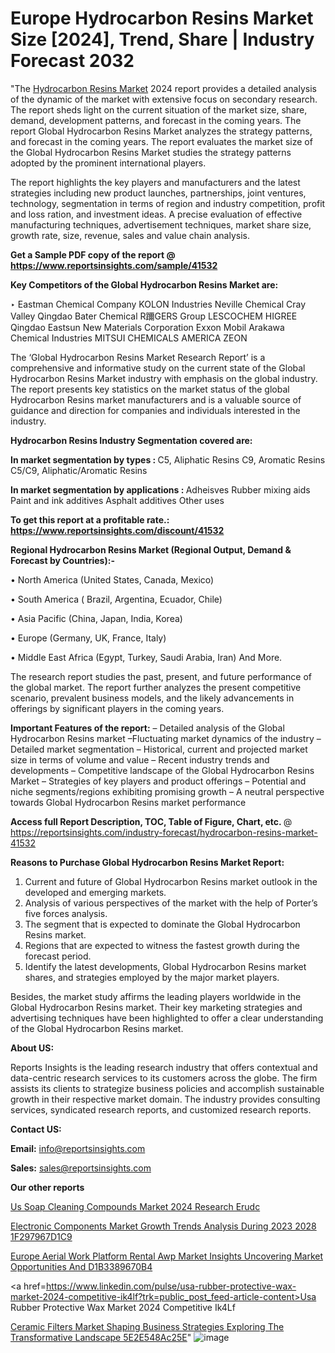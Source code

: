 # Europe Hydrocarbon Resins Market Size [2024], Trend, Share | Industry Forecast 2032

"The <a href=https://www.reportsinsights.com/sample/41532>Hydrocarbon Resins Market</a> 2024 report provides a detailed analysis of the dynamic of the market with extensive focus on secondary research. The report sheds light on the current situation of the market size, share, demand, development patterns, and forecast in the coming years. The report Global Hydrocarbon Resins Market analyzes the strategy patterns, and forecast in the coming years. The report evaluates the market size of the Global Hydrocarbon Resins Market studies the strategy patterns adopted by the prominent international players.

The report highlights the key players and manufacturers and the latest strategies including new product launches, partnerships, joint ventures, technology, segmentation in terms of region and industry competition, profit and loss ration, and investment ideas. A precise evaluation of effective manufacturing techniques, advertisement techniques, market share size, growth rate, size, revenue, sales and value chain analysis.

<strong>Get a Sample PDF copy of the report @ <a href=https://www.reportsinsights.com/sample/41532 style=color:#0000ff;>https://www.reportsinsights.com/sample/41532</a></strong>

<strong>Key Competitors of the Global Hydrocarbon Resins Market are:</strong>

‣ Eastman Chemical Company
KOLON Industries
Neville Chemical
Cray Valley
Qingdao Bater Chemical
R躎GERS Group
LESCOCHEM
HIGREE
Qingdao Eastsun New Materials Corporation
Exxon Mobil
Arakawa Chemical Industries
MITSUI CHEMICALS AMERICA
ZEON

The ‘Global Hydrocarbon Resins Market Research Report’ is a comprehensive and informative study on the current state of the Global Hydrocarbon Resins Market industry with emphasis on the global industry. The report presents key statistics on the market status of the global Hydrocarbon Resins market manufacturers and is a valuable source of guidance and direction for companies and individuals interested in the industry.

<strong>Hydrocarbon Resins Industry Segmentation covered are:</strong>

<strong>In market segmentation by types : </strong>
C5, Aliphatic Resins
C9, Aromatic Resins
C5/C9, Aliphatic/Aromatic Resins

<strong>In market segmentation by applications : </strong>
Adheisves
Rubber mixing aids
Paint and ink additives
Asphalt additives
Other uses

<strong>To get this report at a profitable rate.: <a href=https://www.reportsinsights.com/discount/41532 style=color:#0000ff;>https://www.reportsinsights.com/discount/41532</a></strong>

<strong>Regional Hydrocarbon Resins Market (Regional Output, Demand &amp; Forecast by Countries):-</strong>

• North America (United States, Canada, Mexico)

• South America ( Brazil, Argentina, Ecuador, Chile)

• Asia Pacific (China, Japan, India, Korea)

• Europe (Germany, UK, France, Italy)

• Middle East Africa (Egypt, Turkey, Saudi Arabia, Iran) And More.

The research report studies the past, present, and future performance of the global market. The report further analyzes the present competitive scenario, prevalent business models, and the likely advancements in offerings by significant players in the coming years.

<strong>Important Features of the report:</strong>
– Detailed analysis of the Global Hydrocarbon Resins market
–Fluctuating market dynamics of the industry
–Detailed market segmentation
– Historical, current and projected market size in terms of volume and value
– Recent industry trends and developments
– Competitive landscape of the Global Hydrocarbon Resins Market
– Strategies of key players and product offerings
– Potential and niche segments/regions exhibiting promising growth
– A neutral perspective towards Global Hydrocarbon Resins market performance

<strong>Access full Report Description, TOC, Table of Figure, Chart, etc. </strong>@   <a href=https://reportsinsights.com/industry-forecast/hydrocarbon-resins-market-41532 style=color:#0000ff;>https://reportsinsights.com/industry-forecast/hydrocarbon-resins-market-41532</a>

<strong>Reasons to Purchase Global Hydrocarbon Resins Market Report:</strong>
1. Current and future of Global Hydrocarbon Resins market outlook in the developed and emerging markets.
2. Analysis of various perspectives of the market with the help of Porter’s five forces analysis.
3. The segment that is expected to dominate the Global Hydrocarbon Resins market.
4. Regions that are expected to witness the fastest growth during the forecast period.
5. Identify the latest developments, Global Hydrocarbon Resins market shares, and strategies employed by the major market players.

Besides, the market study affirms the leading players worldwide in the Global Hydrocarbon Resins market. Their key marketing strategies and advertising techniques have been highlighted to offer a clear understanding of the Global Hydrocarbon Resins market.

<strong><strong>About US</strong>:</strong>

Reports Insights is the leading research industry that offers contextual and data-centric research services to its customers across the globe. The firm assists its clients to strategize business policies and accomplish sustainable growth in their respective market domain. The industry provides consulting services, syndicated research reports, and customized research reports.

<strong>Contact US:</strong>

<p class=><b>Email:</b> <a href=mailto:info@reportsinsights.com>info@reportsinsights.com</a></p>
<p class=><b>Sales:</b> <a href=mailto:sales@reportsinsights.com>sales@reportsinsights.com</a></p>

<strong>Our other reports</strong>

<a href=https://www.linkedin.com/pulse/us-soap-cleaning-compounds-market-2024-research--erudc/>Us Soap Cleaning Compounds Market 2024 Research  Erudc</a>

<a href=https://medium.com/@gd336335/electronic-components-market-growth-trends-analysis-during-2023-2028-1f297967d1c9>Electronic Components Market Growth Trends Analysis During 2023 2028 1F297967D1C9</a>

<a href=https://medium.com/@khalunansh/europe-aerial-work-platform-rental-awp-market-insights-uncovering-market-opportunities-and-d1b3389670b4>Europe Aerial Work Platform Rental Awp Market Insights Uncovering Market Opportunities And D1B3389670B4</a>

<a href=https://www.linkedin.com/pulse/usa-rubber-protective-wax-market-2024-competitive-ik4lf?trk=public_post_feed-article-content>Usa Rubber Protective Wax Market 2024 Competitive Ik4Lf</a>

<a href=https://medium.com/@jadhaosuchit578/ceramic-filters-market-shaping-business-strategies-exploring-the-transformative-landscape-5e2e548ac25e>Ceramic Filters Market Shaping Business Strategies Exploring The Transformative Landscape 5E2E548Ac25E</a>"
![image](https://github.com/Reportsinsights123/RIgrowth/assets/158415881/04d3b1e9-44f4-4351-ad6b-417815ba0866)

